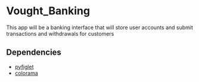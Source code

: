 # Vought_Banking
This app will be a banking interface that will store user accounts and submit transactions and withdrawals for customers

## Dependencies
- [pyfiglet](https://pypi.org/project/pyfiglet/)
- [colorama](https://pypi.org/project/colorama/)